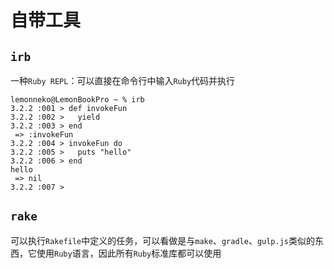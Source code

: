 # 自带工具
<p id="4uBsAN8i4mgVAaTiqotzc4">

## `irb`

</p>


<p id="2DHUix6pjMRFcmkU8z2Har">

一种`Ruby REPL`：可以直接在命令行中输入`Ruby`代码并执行

</p>


<p id="dPZRJCKftSP6gcz8urnEui">

```text
lemonneko@LemonBookPro ~ % irb
3.2.2 :001 > def invokeFun
3.2.2 :002 >   yield
3.2.2 :003 > end
 => :invokeFun
3.2.2 :004 > invokeFun do
3.2.2 :005 >   puts "hello"
3.2.2 :006 > end
hello
 => nil
3.2.2 :007 >
```


</p>


<p id="yzRbdQXKduNP8CQf411Ui">

## `rake`

</p>


<p id="MTaVB2NdhqZ58fWiGhh9d">

可以执行`Rakefile`中定义的任务，可以看做是与`make`、`gradle`、`gulp.js`类似的东西，它使用`Ruby`语言，因此所有`Ruby`标准库都可以使用

</p>


